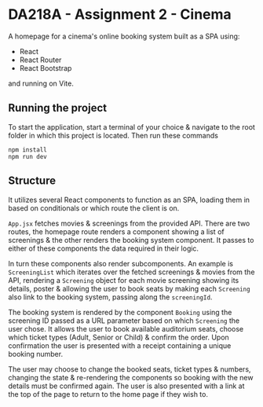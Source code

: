 # DA218A - Assignment 2 - Cinema
A homepage for a cinema's online booking system built as a SPA using:

* React
* React Router
* React Bootstrap

and running on Vite.

## Running the project

To start the application, start a terminal of your choice & navigate to the root folder in which this project is located.
Then run these commands
```
npm install
npm run dev
```

## Structure

It utilizes several React components to function as an SPA, loading them in based on conditionals or which route the client is on.

`App.jsx` fetches movies & screenings from the provided API. There are two routes, the homepage route renders a component showing a list of screenings & the other renders the booking system component. It passes to either of these components the data required in their logic.

In turn these components also render subcomponents. An example is `ScreeningList` which iterates over the fetched screenings & movies from the API, rendering a `Screening` object for each movie screening showing its details, poster & allowing the user to book seats by making each `Screening` also link to the booking system, passing along the `screeningId`.

The booking system is rendered by the component `Booking` using the screening ID passed as a URL parameter based on which `Screening` the user chose. It allows the user to book available auditorium seats, choose which ticket types (Adult, Senior or Child) & confirm the order. Upon confirmation the user is presented with a receipt containing a unique booking number.

The user may choose to change the booked seats, ticket types & numbers, changing the state & re-rendering the components so booking with the new details must be confirmed again. The user is also presented with a link at the top of the page to return to the home page if they wish to.